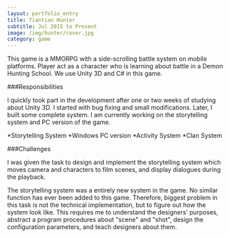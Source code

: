 ```yaml
---
layout: portfolio_entry
title: Tiantian Hunter
subtitle: Jul 2015 to Present
image: /img/hunter/cover.jpg
category: game
---
```


This game is a MMORPG with a side-scrolling battle system on mobile platforms. Player act as a character who is learning about battle in a Demon Hunting School. We use Unity 3D and C# in this game. 

###Responsibilities 

I quickly took part in the development after one or two weeks of studying about Unity 3D. I started with bug fixing and small modifications. Later, I built some complete system. I am currently working on the storytelling system and PC version of the game.

*Storytelling System
*Windows PC version
*Activity System
*Clan System

###Challenges 

I was given the task to design and implement the storytelling system which moves camera and characters to film scenes, and display dialogues during the playback.

The storytelling system was a entirely new system in the game. No similar function has ever been added to this game. Therefore, biggest problem in this task is not the technical implementation, but to figure out how the system look like. This requires me to understand the designers' purposes, abstract a program procedures about "scene" and "shot", design the configuration parameters, and teach designers about them.
